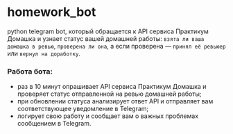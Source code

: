 # homework_bot
python telegram bot, который обращается к API сервиса Практикум Домашка и узнает статус вашей домашней работы: 
`взята ли ваша домашка в ревью`, 
`проверена ли она`, 
а если проверена — `принял её ревьюер` или `вернул на доработку`.

### Работа бота:
- раз в 10 минут опрашивает API сервиса Практикум Домашка и проверяет статус отправленной на ревью домашней работы;
- при обновлении статуса анализирует ответ API и отправляет вам соответствующее уведомление в Telegram;
- логирует свою работу и сообщает вам о важных проблемах сообщением в Telegram.
